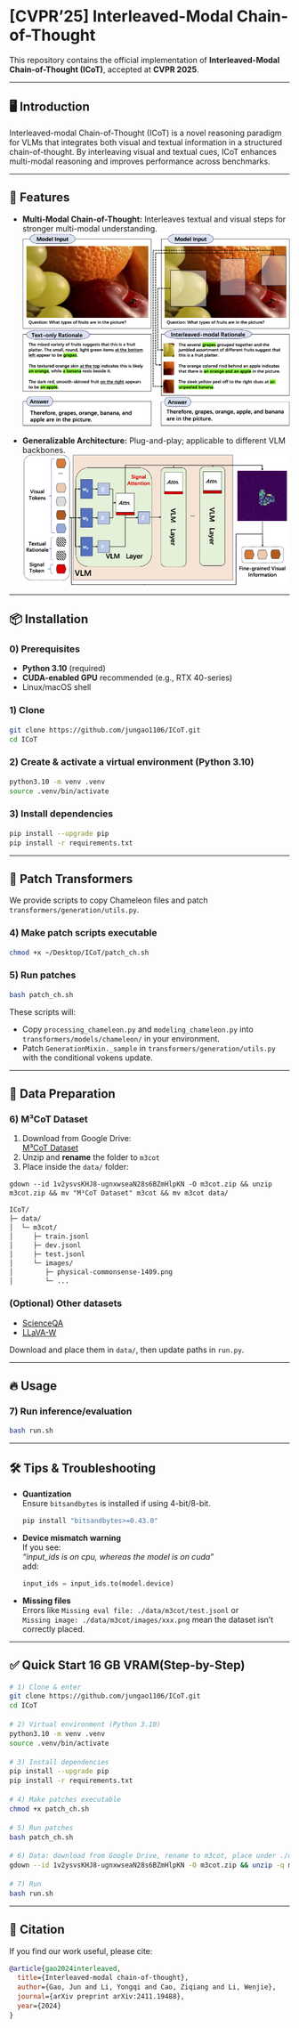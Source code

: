 # [CVPR’25] Interleaved-Modal Chain-of-Thought

This repository contains the official implementation of **Interleaved-Modal Chain-of-Thought (ICoT)**, accepted at **CVPR 2025**.

---

## 🖥️ Introduction

Interleaved-modal Chain-of-Thought (ICoT) is a novel reasoning paradigm for VLMs that integrates both visual and textual information in a structured chain-of-thought. By interleaving visual and textual cues, ICoT enhances multi-modal reasoning and improves performance across benchmarks.

---

## 🚀 Features

- **Multi-Modal Chain-of-Thought:** Interleaves textual and visual steps for stronger multi-modal understanding.  
  ![示例图片](figs/icot.png)

- **Generalizable Architecture:** Plug-and-play; applicable to different VLM backbones.  
  ![示例图片](figs/ads.png)

---

## 📦 Installation

### 0) Prerequisites
- **Python 3.10** (required)
- **CUDA-enabled GPU** recommended (e.g., RTX 40-series)
- Linux/macOS shell

### 1) Clone

```bash
git clone https://github.com/jungao1106/ICoT.git
cd ICoT
```

### 2) Create & activate a virtual environment (Python 3.10)

```bash
python3.10 -m venv .venv
source .venv/bin/activate
```

### 3) Install dependencies

```bash
pip install --upgrade pip
pip install -r requirements.txt
```

---

## 🧩 Patch Transformers

We provide scripts to copy Chameleon files and patch `transformers/generation/utils.py`.

### 4) Make patch scripts executable

```bash
chmod +x ~/Desktop/ICoT/patch_ch.sh
```

### 5) Run patches

```bash
bash patch_ch.sh
```

These scripts will:
- Copy `processing_chameleon.py` and `modeling_chameleon.py` into  
  `transformers/models/chameleon/` in your environment.
- Patch `GenerationMixin._sample` in `transformers/generation/utils.py` with the conditional vokens update.

---

## 📂 Data Preparation

### 6) M³CoT Dataset

1. Download from Google Drive:  
   [M³CoT Dataset](https://drive.google.com/file/d/1v2ysvsKHJ8-ugnxwseaN28s6BZmHlpKN/edit)
2. Unzip and **rename** the folder to `m3cot`
3. Place inside the `data/` folder:
```
gdown --id 1v2ysvsKHJ8-ugnxwseaN28s6BZmHlpKN -O m3cot.zip && unzip m3cot.zip && mv "M³CoT Dataset" m3cot && mv m3cot data/
```

```
ICoT/
├─ data/
│  └─ m3cot/
│     ├─ train.jsonl
│     ├─ dev.jsonl
│     ├─ test.jsonl
│     └─ images/
│        ├─ physical-commonsense-1409.png
│        └─ ...
```

### (Optional) Other datasets

- [ScienceQA](http://scienceqa.github.io)  
- [LLaVA-W](https://huggingface.co/datasets/liuhaotian/llava-bench-in-the-wild)  

Download and place them in `data/`, then update paths in `run.py`.

---

## 🔥 Usage

### 7) Run inference/evaluation

```bash
bash run.sh
```

---

## 🛠️ Tips & Troubleshooting

- **Quantization**  
  Ensure `bitsandbytes` is installed if using 4-bit/8-bit.  
  ```bash
  pip install "bitsandbytes>=0.43.0"
  ```

- **Device mismatch warning**  
  If you see:  
  *“input_ids is on cpu, whereas the model is on cuda”*  
  add:  
  ```python
  input_ids = input_ids.to(model.device)
  ```

- **Missing files**  
  Errors like `Missing eval file: ./data/m3cot/test.jsonl` or  
  `Missing image: ./data/m3cot/images/xxx.png` mean the dataset isn’t correctly placed.  


---

## ✅ Quick Start 16 GB VRAM(Step-by-Step)

```bash
# 1) Clone & enter
git clone https://github.com/jungao1106/ICoT.git
cd ICoT

# 2) Virtual environment (Python 3.10)
python3.10 -m venv .venv
source .venv/bin/activate

# 3) Install dependencies
pip install --upgrade pip
pip install -r requirements.txt

# 4) Make patches executable
chmod +x patch_ch.sh

# 5) Run patches
bash patch_ch.sh

# 6) Data: download from Google Drive, rename to m3cot, place under ./data/m3cot/
gdown --id 1v2ysvsKHJ8-ugnxwseaN28s6BZmHlpKN -O m3cot.zip && unzip -q m3cot.zip -d data && rm -rf data/m3cot && mkdir -p data/m3cot && mv data/data/* data/m3cot/ && rm -rf data/data m3cot.zip

# 7) Run
bash run.sh
```
---

## 📜 Citation

If you find our work useful, please cite:

```bibtex
@article{gao2024interleaved,
  title={Interleaved-modal chain-of-thought},
  author={Gao, Jun and Li, Yongqi and Cao, Ziqiang and Li, Wenjie},
  journal={arXiv preprint arXiv:2411.19488},
  year={2024}
}
```
